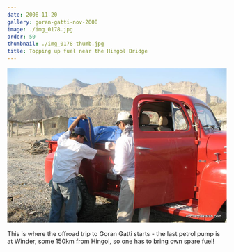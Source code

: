 ```yaml
---
date: 2008-11-20
gallery: goran-gatti-nov-2008
image: ./img_0178.jpg
order: 50
thumbnail: ./img_0178-thumb.jpg
title: Topping up fuel near the Hingol Bridge
---
```


![Topping up fuel near the Hingol Bridge](./img_0178.jpg)

This is where the offroad trip to Goran Gatti starts - the last petrol pump is at Winder, some 150km from Hingol, so one has to bring own spare fuel!